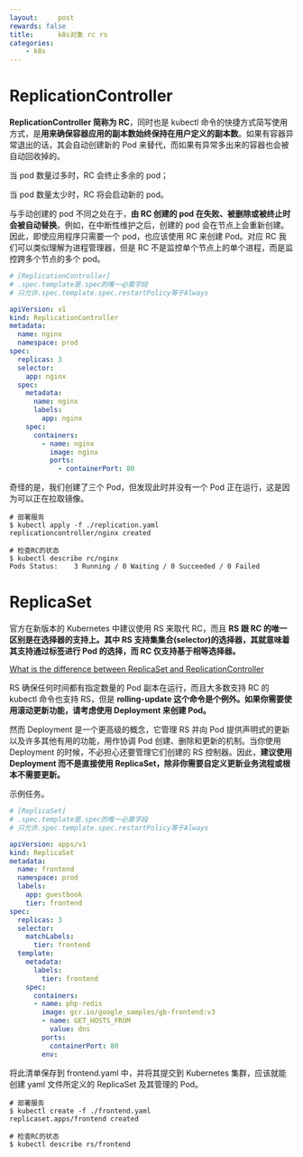 ```yaml
---
layout:     post
rewards: false
title:      k8s对象 rc rs
categories:
    - k8s
---
```



# ReplicationController

**ReplicationController 简称为 RC**，同时也是 kubectl 命令的快捷方式简写使用方式，是**用来确保容器应用的副本数始终保持在用户定义的副本数**。如果有容器异常退出的话，其会自动创建新的 Pod 来替代，而如果有异常多出来的容器也会被自动回收掉的。



当 pod 数量过多时，RC 会终止多余的 pod；

当 pod 数量太少时，RC 将会启动新的 pod。

与手动创建的 pod 不同之处在于，**由 RC 创建的 pod 在失败、被删除或被终止时会被自动替换**。例如，在中断性维护之后，创建的 pod 会在节点上会重新创建。因此，即使应用程序只需要一个 pod，也应该使用 RC 来创建 Pod。对应 RC 我们可以类似理解为进程管理器，但是 RC 不是监控单个节点上的单个进程，而是监控跨多个节点的多个 pod。

```yaml
# [ReplicationController]
# .spec.template是.spec的唯一必需字段
# 只允许.spec.template.spec.restartPolicy等于Always

apiVersion: v1
kind: ReplicationController
metadata:
  name: nginx
  namespace: prod
spec:
  replicas: 3
  selector:
    app: nginx
  spec:
    metadata:
      name: nginx
      labels:
        app: nginx
    spec:
      containers:
        - name: nginx
          image: nginx
          ports:
            - containerPort: 80
```

奇怪的是，我们创建了三个 Pod，但发现此时并没有一个 Pod 正在运行，这是因为可以正在拉取镜像。

```shell
# 部署服务
$ kubectl apply -f ./replication.yaml
replicationcontroller/nginx created

# 检查RC的状态
$ kubectl describe rc/nginx
Pods Status:    3 Running / 0 Waiting / 0 Succeeded / 0 Failed
```

# ReplicaSet

官方在新版本的 Kubernetes 中建议使用 RS 来取代 RC，而且 **RS 跟 RC 的唯一区别是在选择器的支持上。其中 RS 支持集集合(selector)的选择器，其就意味着其支持通过标签进行 Pod 的选择，而 RC 仅支持基于相等选择器。**

[What is the difference between ReplicaSet and ReplicationController](https://stackoverflow.com/a/41190819/5360312)

RS 确保任何时间都有指定数量的 Pod 副本在运行，而且大多数支持 RC 的 kubectl 命令也支持 RS，但是 **rolling-update 这个命令是个例外。如果你需要使用滚动更新功能，请考虑使用 Deployment 来创建 Pod。**

然而 Deployment 是一个更高级的概念，它管理 RS 并向 Pod 提供声明式的更新以及许多其他有用的功能，用作协调 Pod 创建、删除和更新的机制。当你使用 Deployment 的时候，不必担心还要管理它们创建的 RS 控制器。因此，**建议使用 Deployment 而不是直接使用 ReplicaSet，除非你需要自定义更新业务流程或根本不需要更新。**

示例任务。

```yaml
# [ReplicaSet]
# .spec.template是.spec的唯一必需字段
# 只允许.spec.template.spec.restartPolicy等于Always

apiVersion: apps/v1
kind: ReplicaSet
metadata:
  name: frontend
  namespace: prod
  labels:
    app: guestbook
    tier: frontend
spec:
  replicas: 3
  selector:
    matchLabels:
      tier: frontend
  template:
    metadata:
      labels:
        tier: frontend
    spec:
      containers:
      - name: php-redis
        image: gcr.io/google_samples/gb-frontend:v3
        - name: GET_HOSTS_FROM
          value: dns
        ports:
          containerPort: 80
        env:
```

将此清单保存到 frontend.yaml 中，并将其提交到 Kubernetes 集群，应该就能创建 yaml 文件所定义的 ReplicaSet 及其管理的 Pod。

```shell
# 部署服务
$ kubectl create -f ./frontend.yaml
replicaset.apps/frontend created

# 检查RC的状态
$ kubectl describe rs/frontend
```
